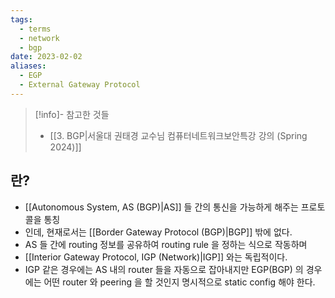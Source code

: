 ```yaml
---
tags:
  - terms
  - network
  - bgp
date: 2023-02-02
aliases:
  - EGP
  - External Gateway Protocol
---
```

> [!info]- 참고한 것들
> - [[3. BGP|서울대 권태경 교수님 컴퓨터네트워크보안특강 강의 (Spring 2024)]]

## 란?

- [[Autonomous System, AS (BGP)|AS]] 들 간의 통신을 가능하게 해주는 프로토콜을 통칭
- 인데, 현재로서는 [[Border Gateway Protocol (BGP)|BGP]] 밖에 없다.
- AS 들 간에 routing 정보를 공유하여 routing rule 을 정하는 식으로 작동하며
- [[Interior Gateway Protocol, IGP (Network)|IGP]] 와는 독립적이다.
- IGP 같은 경우에는 AS 내의 router 들을 자동으로 잡아내지만 EGP(BGP) 의 경우에는 어떤 router 와 peering 을 할 것인지 명시적으로 static config 해야 한다.